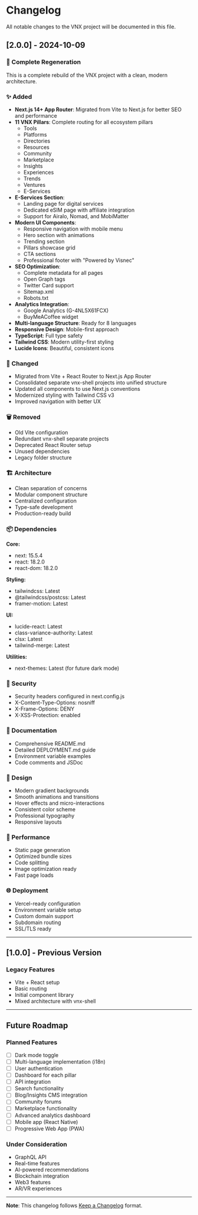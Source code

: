 # Changelog

All notable changes to the VNX project will be documented in this file.

## [2.0.0] - 2024-10-09

### 🎉 Complete Regeneration

This is a complete rebuild of the VNX project with a clean, modern architecture.

### ✨ Added

- **Next.js 14+ App Router**: Migrated from Vite to Next.js for better SEO and performance
- **11 VNX Pillars**: Complete routing for all ecosystem pillars
  - Tools
  - Platforms
  - Directories
  - Resources
  - Community
  - Marketplace
  - Insights
  - Experiences
  - Trends
  - Ventures
  - E-Services
- **E-Services Section**: 
  - Landing page for digital services
  - Dedicated eSIM page with affiliate integration
  - Support for Airalo, Nomad, and MobiMatter
- **Modern UI Components**:
  - Responsive navigation with mobile menu
  - Hero section with animations
  - Trending section
  - Pillars showcase grid
  - CTA sections
  - Professional footer with "Powered by Visnec"
- **SEO Optimization**:
  - Complete metadata for all pages
  - Open Graph tags
  - Twitter Card support
  - Sitemap.xml
  - Robots.txt
- **Analytics Integration**:
  - Google Analytics (G-4NL5X61FCX)
  - BuyMeACoffee widget
- **Multi-language Structure**: Ready for 8 languages
- **Responsive Design**: Mobile-first approach
- **TypeScript**: Full type safety
- **Tailwind CSS**: Modern utility-first styling
- **Lucide Icons**: Beautiful, consistent icons

### 🔄 Changed

- Migrated from Vite + React Router to Next.js App Router
- Consolidated separate vnx-shell projects into unified structure
- Updated all components to use Next.js conventions
- Modernized styling with Tailwind CSS v3
- Improved navigation with better UX

### 🗑️ Removed

- Old Vite configuration
- Redundant vnx-shell separate projects
- Deprecated React Router setup
- Unused dependencies
- Legacy folder structure

### 🏗️ Architecture

- Clean separation of concerns
- Modular component structure
- Centralized configuration
- Type-safe development
- Production-ready build

### 📦 Dependencies

**Core:**
- next: 15.5.4
- react: 18.2.0
- react-dom: 18.2.0

**Styling:**
- tailwindcss: Latest
- @tailwindcss/postcss: Latest
- framer-motion: Latest

**UI:**
- lucide-react: Latest
- class-variance-authority: Latest
- clsx: Latest
- tailwind-merge: Latest

**Utilities:**
- next-themes: Latest (for future dark mode)

### 🔐 Security

- Security headers configured in next.config.js
- X-Content-Type-Options: nosniff
- X-Frame-Options: DENY
- X-XSS-Protection: enabled

### 📝 Documentation

- Comprehensive README.md
- Detailed DEPLOYMENT.md guide
- Environment variable examples
- Code comments and JSDoc

### 🎨 Design

- Modern gradient backgrounds
- Smooth animations and transitions
- Hover effects and micro-interactions
- Consistent color scheme
- Professional typography
- Responsive layouts

### 🚀 Performance

- Static page generation
- Optimized bundle sizes
- Code splitting
- Image optimization ready
- Fast page loads

### 🌐 Deployment

- Vercel-ready configuration
- Environment variable setup
- Custom domain support
- Subdomain routing
- SSL/TLS ready

---

## [1.0.0] - Previous Version

### Legacy Features

- Vite + React setup
- Basic routing
- Initial component library
- Mixed architecture with vnx-shell

---

## Future Roadmap

### Planned Features

- [ ] Dark mode toggle
- [ ] Multi-language implementation (i18n)
- [ ] User authentication
- [ ] Dashboard for each pillar
- [ ] API integration
- [ ] Search functionality
- [ ] Blog/Insights CMS integration
- [ ] Community forums
- [ ] Marketplace functionality
- [ ] Advanced analytics dashboard
- [ ] Mobile app (React Native)
- [ ] Progressive Web App (PWA)

### Under Consideration

- GraphQL API
- Real-time features
- AI-powered recommendations
- Blockchain integration
- Web3 features
- AR/VR experiences

---

**Note**: This changelog follows [Keep a Changelog](https://keepachangelog.com/) format.

